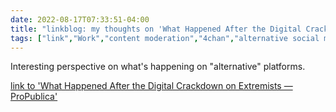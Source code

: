 ---date: 2022-08-17T07:33:51-04:00title: "linkblog: my thoughts on 'What Happened After the Digital Crackdown on Extremists — ProPublica'"tags: ["link","Work","content moderation","4chan","alternative social media","Gab","Parler","Truth Social"]---Interesting perspective on what's happening on "alternative" platforms. [link to 'What Happened After the Digital Crackdown on Extremists — ProPublica'](https://www.propublica.org/article/welton-chang-interview-right-wing-platforms)